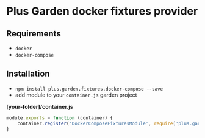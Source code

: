 # Plus Garden docker fixtures provider

## Requirements
- `docker`
- `docker-compose`

## Installation
- `npm install plus.garden.fixtures.docker-compose --save`
- add module to your `container.js` garden project

**[your-folder]/container.js**

```javascript
module.exports = function (container) {
    container.register('DockerComposeFixturesModule', require('plus.garden.fixtures.docker-compose'));
}
```